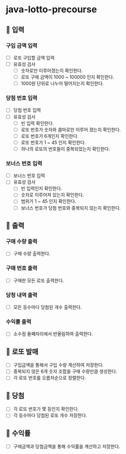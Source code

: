 # java-lotto-precourse

## 📝 입력
### 구입 금액 입력
- [ ] 로또 구입할 금액 입력
- [ ] 유효성 검사
    - [ ] 숫자로만 이루어졌는지 확인한다.
    - [ ] 로또 구매 금액이 1000 ~ 100000 인지 확인한다.
    - [ ] 1000원 단위로 나누어 떨어지는지 확인한다.
### 당첨 번호 입력
- [ ] 당첨 번호 입력
- [ ] 유효성 검사 
  - [ ] 빈 입력 확인한다.
  - [ ] 로또 번호가 숫자와 콤마로만 이루어 졌는지 확인한다.
  - [ ] 로또 번호가 6개인지 확인한다.
  - [ ] 로또 번호가 1 ~ 45 인지 확인한다.
  - [ ] 하나의 로또의 번호들이 중복되었는지 확인한다.
### 보너스 번호 입력
- [ ] 보너스 번호 입력
- [ ] 유효성 검사
  - [ ] 빈 입력인지 확인한다.
  - [ ] 숫자로 이루어져 있는지 확인한다.
  - [ ] 범위가 1 ~ 45 인지 확인한다.
  - [ ] 보너스 번호가 당첨 번호와 중복되지 않는지 확인한다.

## 📝 출력
### 구매 수량 출력
- [ ] 구매 수량 출력한다.
### 구매 번호 출력
- [ ] 구매한 모든 로또 출력한다.
### 당청 내역 출력
- [ ] 모든 등수마다 당첨된 개수 출력한다.
### 수익률 출력
- [ ] 소수점 둘째자리에서 반올림하여 출력한다.

## 📝 로또 발매
- [ ] 구입금액을 통해서 구입 수량 계산하여 저장한다.
- [ ] 중복되지 않은 6개 숫자 조합을 구매 수량만큼 생성한다.
- [ ] 각 로또 번호를 오름차순으로 정렬한다.

## 📝 당첨
- [ ] 각 로또 번호가 몇 등인지 확인한다.
- [ ] 각 등수마다 당첨된 로또 개수 저장한다.

## 📝 수익률
- [ ] 구매금액과 당첨금액을 통해 수익률을 계산하고 저장한다.